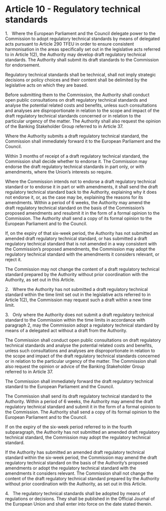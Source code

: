 # Article 10 - Regulatory technical standards


1.   Where the European Parliament and the Council delegate power to the Commission to adopt regulatory technical standards by means of delegated acts pursuant to Article 290 TFEU in order to ensure consistent harmonisation in the areas specifically set out in the legislative acts referred to in Article 1(2), the Authority may develop draft regulatory technical standards. The Authority shall submit its draft standards to the Commission for endorsement.

Regulatory technical standards shall be technical, shall not imply strategic decisions or policy choices and their content shall be delimited by the legislative acts on which they are based.

Before submitting them to the Commission, the Authority shall conduct open public consultations on draft regulatory technical standards and analyse the potential related costs and benefits, unless such consultations and analyses are disproportionate in relation to the scope and impact of the draft regulatory technical standards concerned or in relation to the particular urgency of the matter. The Authority shall also request the opinion of the Banking Stakeholder Group referred to in Article 37.

Where the Authority submits a draft regulatory technical standard, the Commission shall immediately forward it to the European Parliament and the Council.

Within 3 months of receipt of a draft regulatory technical standard, the Commission shall decide whether to endorse it. The Commission may endorse the draft regulatory technical standards in part only, or with amendments, where the Union’s interests so require.

Where the Commission intends not to endorse a draft regulatory technical standard or to endorse it in part or with amendments, it shall send the draft regulatory technical standard back to the Authority, explaining why it does not endorse it, or, as the case may be, explaining the reasons for its amendments. Within a period of 6 weeks, the Authority may amend the draft regulatory technical standard on the basis of the Commission’s proposed amendments and resubmit it in the form of a formal opinion to the Commission. The Authority shall send a copy of its formal opinion to the European Parliament and to the Council.

If, on the expiry of that six-week period, the Authority has not submitted an amended draft regulatory technical standard, or has submitted a draft regulatory technical standard that is not amended in a way consistent with the Commission’s proposed amendments, the Commission may adopt the regulatory technical standard with the amendments it considers relevant, or reject it.

The Commission may not change the content of a draft regulatory technical standard prepared by the Authority without prior coordination with the Authority, as set out in this Article.

2.   Where the Authority has not submitted a draft regulatory technical standard within the time limit set out in the legislative acts referred to in Article 1(2), the Commission may request such a draft within a new time limit.

3.   Only where the Authority does not submit a draft regulatory technical standard to the Commission within the time limits in accordance with paragraph 2, may the Commission adopt a regulatory technical standard by means of a delegated act without a draft from the Authority.

The Commission shall conduct open public consultations on draft regulatory technical standards and analyse the potential related costs and benefits, unless such consultations and analyses are disproportionate in relation to the scope and impact of the draft regulatory technical standards concerned or in relation to the particular urgency of the matter. The Commission shall also request the opinion or advice of the Banking Stakeholder Group referred to in Article 37.

The Commission shall immediately forward the draft regulatory technical standard to the European Parliament and the Council.

The Commission shall send its draft regulatory technical standard to the Authority. Within a period of 6 weeks, the Authority may amend the draft regulatory technical standard and submit it in the form of a formal opinion to the Commission. The Authority shall send a copy of its formal opinion to the European Parliament and to the Council.

If on the expiry of the six-week period referred to in the fourth subparagraph, the Authority has not submitted an amended draft regulatory technical standard, the Commission may adopt the regulatory technical standard.

If the Authority has submitted an amended draft regulatory technical standard within the six-week period, the Commission may amend the draft regulatory technical standard on the basis of the Authority’s proposed amendments or adopt the regulatory technical standard with the amendments it considers relevant. The Commission shall not change the content of the draft regulatory technical standard prepared by the Authority without prior coordination with the Authority, as set out in this Article.

4.   The regulatory technical standards shall be adopted by means of regulations or decisions. They shall be published in the Official Journal of the European Union and shall enter into force on the date stated therein.
